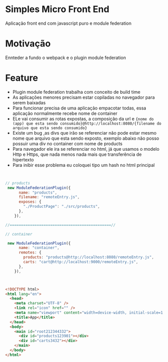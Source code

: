 # Simples Micro Front End
Aplicação front end com javascript puro e module federation


# Motivação
Ennteder a fundo o webpack e o plugin module federation


# Feature
- Plugin module federation trabalha com conceito de build time
- As aplicações menores precisam estar copiladas no navegador para serem baixadas
- Para funcionar precisa de uma aplicação empacotar todas, essa aplicação normalmente recebe nome de container
- ELe vai consumir as rotas expostas, a composição da url e `{nome do (app) que esta sendo consumido}@http://localhost:8080/{filename do arquivo que esta sendo consumido}`
- Existe um bug ,as divs que irão se referenciar não pode estar mesmo nome que arquivo que esta sendo exposto, exemplo abaixo não posso possuir uma div no container com nome de products
- Para navegador ele ira se referenciar no html, já que usamos o modelo Http e Https, que nada menos nada mais que transferência de hipertexto
- Para inibir esse problema eu coloquei tipo um hash no html principal

```javascript


// products
 new ModuleFederationPlugin({
      name: "products",
      filename: "remoteEntry.js",
      exposes: {
        "./ProductPage": "./src/products",
      },
    }),

//=============================================//

// container 

 new ModuleFederationPlugin({
      name: "container",
      remotes: {
        products: "products@http://localhost:8080/remoteEntry.js",
        carts: "cart@http://localhost:9000/remoteEntry.js",
      },
    }),



```

```html

<!DOCTYPE html>
<html lang="en">
  <head>
    <meta charset="UTF-8" />
    <link rel="icon" href="" />
    <meta name="viewport" content="width=device-width, initial-scale=1.0" />
    <title>App</title>
  </head>
  <body>
    <main id="root212344332">
      <div id="products123901"></div>
      <div id="carts3432"></div>
    </main>
  </body>
</html>


```




